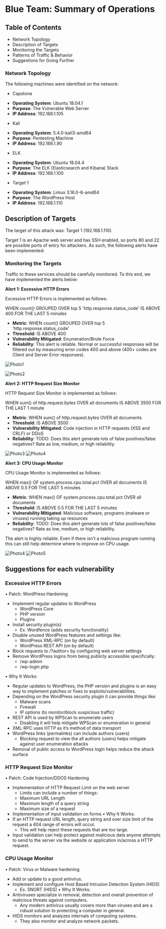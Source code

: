 # Blue Team: Summary of Operations #
## Table of Contents ##
  *	Network Topology
  * Description of Targets
  *	Monitoring the Targets
  * Patterns of Traffic & Behavior
  * Suggestions for Going Further

### Network Topology ###

The following machines were identified on the network:

  * Capstone 
  - **Operating System**: Ubuntu 18.04.1
  -	**Purpose**: The Vulnerable Web Server
  -	**IP Address**: 192.168.1.105
  * Kali
  -	**Operating System**: 5.4.0-kali3-amd64
  -	**Purpose**: Pentesting Machine
  -	**IP Address**: 192.168.1.90
  * ELK
  -	**Operating System**: Ubuntu 18.04.4
  -	**Purpose**: The ELK (Elasticsearch and Kibana)  Stack
  -	**IP Address**: 192.168.1.100
  * Target 1
  -	**Operating System**: Limux 3.16.0-6-amd64
  -	**Purpose**: The WordPress Host
  -	**IP Address**: 192.168.1.110

## Description of Targets ##

The target of this attack was: Target 1 (192.168.1.110).

Target 1 is an Apache web server and has SSH enabled, so ports 80 and 22 are possible ports of entry for attackers. As such, the following alerts have been implemented:

### Monitoring the Targets ###

Traffic to these services should be carefully monitored. To this end, we have implemented the alerts below:

**Alert 1: Excessive HTTP Errors**
    
Excessive HTTP Errors is implemented as follows:

WHEN count() GROUPED OVER top 5 'http.response.status_code' IS ABOVE 400 FOR THE LAST 5 minutes 

* **Metric**: WHEN count() GROUPED OVER top 5 ‘http.response.status_code’
* **Threshold**: IS ABOVE 400
* **Vulnerability Mitigated**: Enumeration/Brute Force
* **Reliability**: This alert is reliable. Normal or successful responses will be filtered out by measuring error codes 400 and above (400+ codes are Client and Server Error responses).

![Photo1](Photos/1.png)

![Photo2](Photos/2.png)

  **Alert 2: HTTP Request Size Monitor**
  
HTTP Request Size Monitor is implemented as follows:

WHEN sum() of http.request.bytes OVER all documents IS ABOVE 3500 FOR THE LAST 1 minute 

*	**Metric**: WHEN sum() of http.request.bytes OVER all documents
*	**Threshold**: IS ABOVE 3500 
*	**Vulnerability Mitigated**: Code injection in HTTP requests (XSS and CRLF) or DDoS 
*	**Reliability**: TODO: Does this alert generate lots of false positives/false negatives? Rate as low, medium, or high reliability.

![Photo3](Photos/3.png)
![Photo4](Photos/4.png)

**Alert 3: CPU Usage Monitor**
  
CPU Usage Monitor is implemented as follows:

WHEN max() OF system.process.cpu.total.pct OVER all documents IS ABOVE 0.5 FOR THE LAST 5 minutes 

* **Metric**: WHEN max() OF system.process.cpu.total.pct OVER all documents
*	**Threshold**: IS ABOVE 0.5 FOR THE LAST 5 minutes 
*	**Vulnerability Mitigated**: Malicious software, programs (malware or viruses) running taking up resources
*	**Reliability**: TODO: Does this alert generate lots of false positives/false negatives? Rate as low, medium, or high reliability.

The alert is highly reliable. Even if there isn’t a malicious program running this can still help determine where to improve on CPU usage.

![Photo4](Photos/5.png)
![Photo5](Photos/6.png)

## Suggestions for each vulnerability ##

### Excessive HTTP Errors ###

•	Patch: WordPress Hardening
  - Implement regular updates to WordPress
    -	WordPress Core
    -	PHP version
    -	Plugins
  -	Install security plugin(s)
    -	Ex. Wordfence (adds security functionality)
  -	Disable unused WordPress features and settings like:
    -	WordPress XML-RPC (on by default)
    -	WordPress REST API (on by default)
  -	Block requests to /?author= by configuring web server settings
  -	Remove WordPress logins from being publicly accessible specifically:
    -	/wp-admin
    -	/wp-login.php

•	Why It Works:
  -	Regular updates to WordPress, the PHP version and plugins is an easy way to implement patches or fixes to exploits/vulnerabilities.
  -	Depending on the WordPress security plugin it can provide things like:
    -	Malware scans
    -	Firewall
    -	IP options (to monitor/block suspicious traffic)
  -	REST API is used by WPScan to enumerate users
    -	Disabling it will help mitigate WPScan or enumeration in general
  -	XML-RPC uses HTTP as it’s method of data transport
  -	WordPress links (permalinks) can include authors (users)
    -	Blocking request to view the all authors (users) helps mitigate against user enumeration attacks
  -	Removal of public access to WordPress login helps reduce the attack surface

### HTTP Request Size Monitor ###

•	Patch: Code Injection/DDOS Hardening
  -	Implementation of HTTP Request Limit on the web server
    -	Limits can include a number of things:
    -	Maximum URL Length  
    -	Maximum length of a query string
    -	Maximum size of a request
  -	Implementation of input validation on forms
•	Why It Works:
  -	If an HTTP request URL length, query string and over size limit of the request a 404 range of errors will occur.
    -	This will help reject these requests that are too large.
  -	Input validation can help protect against malicious data anyone attempts to send to the server via the website or application in/across a HTTP request.

### CPU Usage Monitor ###

•	Patch: Virus or Malware hardening
  -	Add or update to a good antivirus.
  -	Implement and configure Host Based Intrusion Detection System (HIDS)
    -	Ex. SNORT (HIDS)
•	Why It Works:
  -	Antiviruses specialize in removal, detection and overall prevention of malicious threats against computers.
    -	Any modern antivirus usually covers more than viruses and are a robust solution to protecting a computer in general.
  -	HIDS monitors and analyzes internals of computing systems.
    -	They also monitor and analyze network packets.
